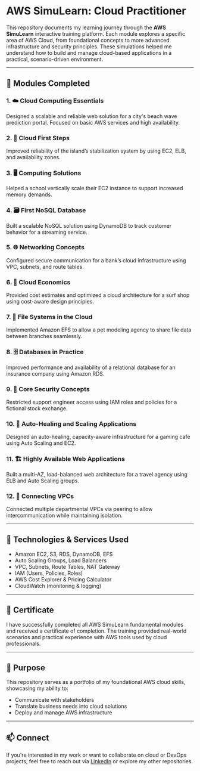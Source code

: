 # AWS SimuLearn: Cloud Practitioner

This repository documents my learning journey through the **AWS SimuLearn** interactive training platform. Each module explores a specific area of AWS Cloud, from foundational concepts to more advanced infrastructure and security principles. These simulations helped me understand how to build and manage cloud-based applications in a practical, scenario-driven environment.

---
## 📘 Modules Completed 

### 1. ☁️ Cloud Computing Essentials
Designed a scalable and reliable web solution for a city's beach wave prediction portal. Focused on basic AWS services and high availability.

### 2. 🚀 Cloud First Steps
Improved reliability of the island’s stabilization system by using EC2, ELB, and availability zones.

### 3. 🖥️ Computing Solutions
Helped a school vertically scale their EC2 instance to support increased memory demands.

### 4. 🗃️ First NoSQL Database
Built a scalable NoSQL solution using DynamoDB to track customer behavior for a streaming service.

### 5. 🌐 Networking Concepts
Configured secure communication for a bank’s cloud infrastructure using VPC, subnets, and route tables.

### 6. 💸 Cloud Economics
Provided cost estimates and optimized a cloud architecture for a surf shop using cost-aware design principles.

### 7. 📁 File Systems in the Cloud
Implemented Amazon EFS to allow a pet modeling agency to share file data between branches seamlessly.

### 8. 🗄️ Databases in Practice
Improved performance and availability of a relational database for an insurance company using Amazon RDS.

### 9. 🔐 Core Security Concepts
Restricted support engineer access using IAM roles and policies for a fictional stock exchange.

### 10. 🔄 Auto-Healing and Scaling Applications
Designed an auto-healing, capacity-aware infrastructure for a gaming cafe using Auto Scaling and EC2.

### 11. 🏗️ Highly Available Web Applications
Built a multi-AZ, load-balanced web architecture for a travel agency using ELB and Auto Scaling groups.

### 12. 🔁 Connecting VPCs
Connected multiple departmental VPCs via peering to allow intercommunication while maintaining isolation.

---

## 🧰 Technologies & Services Used

- Amazon EC2, S3, RDS, DynamoDB, EFS
- Auto Scaling Groups, Load Balancers
- VPC, Subnets, Route Tables, NAT Gateway
- IAM (Users, Policies, Roles)
- AWS Cost Explorer & Pricing Calculator
- CloudWatch (monitoring & logging)

---

## 📄 Certificate

I have successfully completed all AWS SimuLearn fundamental modules and received a certificate of completion. The training provided real-world scenarios and practical experience with AWS tools used by cloud professionals.


---

## 🎯 Purpose

This repository serves as a portfolio of my foundational AWS cloud skills, showcasing my ability to:
- Communicate with stakeholders
- Translate business needs into cloud solutions
- Deploy and manage AWS infrastructure

---

## 📫 Connect

If you're interested in my work or want to collaborate on cloud or DevOps projects, feel free to reach out via [LinkedIn](www.linkedin.com/in/anita-mijatović-285a72283) or explore my other repositories.
